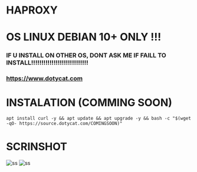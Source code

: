 # HAPROXY

# OS LINUX DEBIAN 10+ ONLY !!!
### IF U INSTALL ON OTHER OS, DONT ASK ME IF FAILL TO INSTALL!!!!!!!!!!!!!!!!!!!!!!!!!!!!

### https://www.dotycat.com

# INSTALATION (COMMING SOON)
<pre><code>apt install curl -y && apt update && apt upgrade -y && bash -c "$(wget -qO- https://source.dotycat.com/COMINGSOON)"</code></pre>

# SCRINSHOT
![ss](https://raw.githubusercontent.com/anzclan/HAPROXY/main/photo_2023-01-19_23-03-30.jpg)
![ss](https://raw.githubusercontent.com/anzclan/HAPROXY/main/photo_2023-01-19_23-03-29.jpg)
